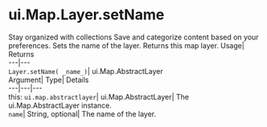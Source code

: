  
#  ui.Map.Layer.setName 
Stay organized with collections  Save and categorize content based on your preferences. 
Sets the name of the layer. 
Returns this map layer.
Usage| Returns  
---|---  
`Layer.setName( _name_)`| ui.Map.AbstractLayer  
Argument| Type| Details  
---|---|---  
this: `ui.map.abstractlayer`| ui.Map.AbstractLayer| The ui.Map.AbstractLayer instance.  
`name`| String, optional| The name of the layer.  
